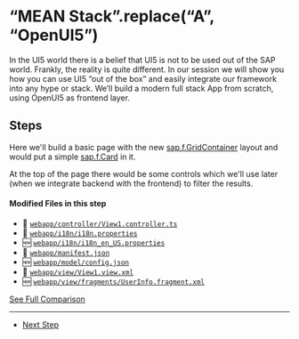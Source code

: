 # “MEAN Stack”.replace(“A”, “OpenUI5”)
  
In the UI5 world there is a belief that UI5 is not to be used out of the SAP world. Frankly, the reality is quite different.
In our session we will show you how you can use UI5 “out of the box” and easily integrate our framework into any hype or stack.
We’ll build a modern full stack App from scratch, using OpenUI5 as frontend layer.

## Steps

Here we'll build a basic page with the new  [sap.f.GridContainer](https://sapui5.hana.ondemand.com/#/api/sap.f.GridContainer) layout and would put a simple [sap.f.Card](https://sapui5.hana.ondemand.com/#/api/sap.f.Card) in it.

At the top of the page there would be some controls which we'll use later (when we integrate backend with the frontend) to filter the results.

#### Modified Files in this step

- :small_orange_diamond: [```webapp/controller/View1.controller.ts```](https://github.com/d3xter666/ui5con-2019-mean-stack-with-ui5/compare/04_1_switch_to_typescript...05_frontend_main_view#diff-3844c0d509dc360fa3e6fa72c04a8c43)
- :small_orange_diamond: [``` webapp/i18n/i18n.properties ```](https://github.com/d3xter666/ui5con-2019-mean-stack-with-ui5/compare/04_1_switch_to_typescript...05_frontend_main_view#diff-e42b9708d5f54a64844854bda1f17af2)
- :new: [``` webapp/i18n/i18n_en_US.properties ```](https://github.com/d3xter666/ui5con-2019-mean-stack-with-ui5/compare/04_1_switch_to_typescript...05_frontend_main_view#diff-7ab87daa4022aaa11e930b8ca9393acf)
- :small_orange_diamond: [``` webapp/manifest.json ```](https://github.com/d3xter666/ui5con-2019-mean-stack-with-ui5/compare/04_1_switch_to_typescript...05_frontend_main_view#diff-b1bdec94bfccfdfade7639fdc328fd97)
- :new: [``` webapp/model/config.json ```](https://github.com/d3xter666/ui5con-2019-mean-stack-with-ui5/compare/04_1_switch_to_typescript...05_frontend_main_view#diff-d342f56f7c37b869624cd6d9a66cb2dd)
- :small_orange_diamond: [``` webapp/view/View1.view.xml ```](https://github.com/d3xter666/ui5con-2019-mean-stack-with-ui5/compare/04_1_switch_to_typescript...05_frontend_main_view#diff-7d16669b9b015ff9210f8b6c920cc927)
- :new: [``` webapp/view/fragments/UserInfo.fragment.xml ```](https://github.com/d3xter666/ui5con-2019-mean-stack-with-ui5/compare/04_1_switch_to_typescript...05_frontend_main_view#diff-9de42b413dbbbdd5539130da9eb94c95)


[See Full Comparison](https://github.com/d3xter666/ui5con-2019-mean-stack-with-ui5/compare/04_1_switch_to_typescript...05_frontend_main_view)

---
- [Next Step](https://github.com/d3xter666/ui5con-2019-mean-stack-with-ui5/tree/06_frontend_mock_data)
